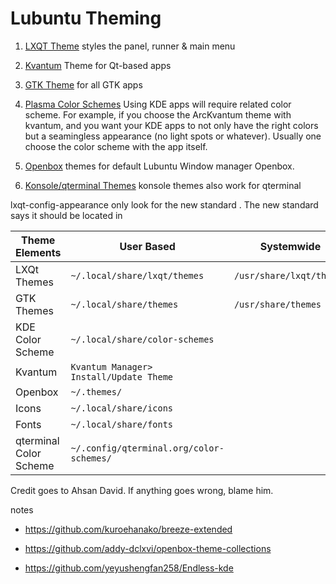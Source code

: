 # Lubuntu Theming


1. [LXQT Theme](https://www.opendesktop.org/browse?cat=446) styles the panel, runner & main menu

2. [Kvantum](https://store.kde.org/browse?cat=123) Theme for Qt-based apps

3. [GTK Theme](https://www.gnome-look.org/browse?cat=135) for all GTK apps

4. [Plasma Color Schemes](https://store.kde.org/browse?cat=112)
Using KDE apps will require related color scheme. For example, if you choose the ArcKvantum theme with kvantum, and you want your KDE apps to not only have the right colors but a seamingless appearance (no light spots or whatever). Usually one choose the color scheme with the app itself.

5. [Openbox](https://www.box-look.org/browse?cat=140) themes for default Lubuntu Window manager Openbox.
 
6. [Konsole/qterminal Themes](https://store.kde.org/browse?cat=462) konsole themes also work for qterminal


lxqt-config-appearance only look for the new standard . The new standard says it should be located in


| Theme Elements | User Based | Systemwide |
| ----- | ----- | ----- |
| LXQt Themes     | `~/.local/share/lxqt/themes` | `/usr/share/lxqt/themes` |
| GTK Themes | `~/.local/share/themes` | `/usr/share/themes`|
| KDE Color Scheme | `~/.local/share/color-schemes` |  |
| Kvantum | `Kvantum Manager> Install/Update Theme` |  |
| Openbox | `~/.themes/`|  |
| Icons | `~/.local/share/icons` |  |
| Fonts | `~/.local/share/fonts` |  |
| qterminal Color Scheme | `~/.config/qterminal.org/color-schemes/` |  |


Credit goes to Ahsan David. If anything goes wrong, blame him.


notes
+ https://github.com/kuroehanako/breeze-extended

+ https://github.com/addy-dclxvi/openbox-theme-collections
+ https://github.com/yeyushengfan258/Endless-kde

